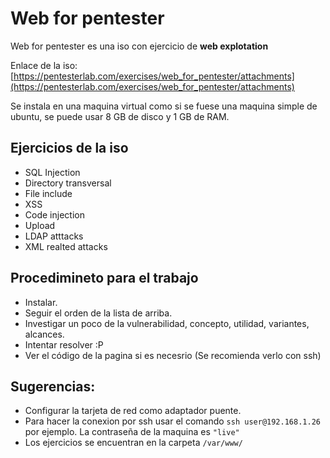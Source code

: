# Web for pentester

Web for pentester es una iso con ejercicio de **web explotation**

Enlace de la iso: [https://pentesterlab.com/exercises/web_for_pentester/attachments](https://pentesterlab.com/exercises/web_for_pentester/attachments)

Se instala en una maquina virtual como si se fuese una maquina simple de ubuntu, se puede usar 8 GB de disco y 1 GB de RAM.

## Ejercicios de la iso
* SQL Injection
* Directory transversal
* File include
* XSS
* Code injection
* Upload
* LDAP atttacks
* XML realted attacks

## Procedimineto para el trabajo
* Instalar.
* Seguir el orden de la lista de arriba.
* Investigar un poco de la vulnerabilidad, concepto, utilidad, variantes, alcances.
* Intentar resolver :P
* Ver el código de la pagina si es necesrio (Se recomienda verlo con ssh)

## Sugerencias:
* Configurar la tarjeta de red como adaptador puente.
* Para hacer la conexion por ssh usar el comando `ssh user@192.168.1.26` por ejemplo. La contraseña de la maquina es `"live"`
* Los ejercicios se encuentran en la carpeta `/var/www/`

